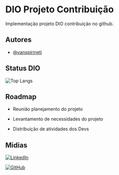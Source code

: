 
# DIO Projeto Contribuição

Implementação projeto DIO contribuição no github.


## Autores

- [@vanspirineti](https://www.github.com/vanspirineti)

## Status DIO

![Top Langs](https://github-readme-stats-git-masterrstaa-rickstaa.vercel.app/api/top-langs/?username=vanspirineti&layout=compact&bg_color=000&border_color=30A3DC&title_color=E94D5F&text_color=FFF)

## Roadmap

- Reunião planejamento do projeto

- Levantamento de necessidades do projeto

- Distribuição de atividades dos Devs

## Midias

[![LinkedIn](https://img.shields.io/badge/LinkedIn-0077B5?style=for-the-badge&logo=linkedin&logoColor=white)](www.linkedin.com/in/vanessa-pirineti-17537a248)

[![GitHub](https://img.shields.io/badge/GitHub-100000?style=for-the-badge&logo=github&logoColor=white)](https://github.com/vanspirineti)
